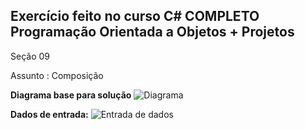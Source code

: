## Exercício feito no curso C# COMPLETO Programação Orientada a Objetos + Projetos

Seção 09 

Assunto : Composição

**Diagrama base para solução**
![Diagrama](https://user-images.githubusercontent.com/62768931/108614884-34754780-73dd-11eb-8a84-a429118bd657.png)

**Dados de entrada:**
![Entrada de dados](https://user-images.githubusercontent.com/62768931/108614945-e745a580-73dd-11eb-87d3-56d28393e7c6.png)
